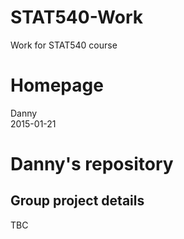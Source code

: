 # STAT540-Work
Work for STAT540 course
# Homepage
Danny  
2015-01-21  

Danny's repository
=========================

Group project details
---------------------
TBC
